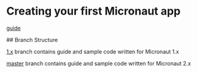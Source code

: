 # Creating your first Micronaut app #

[guide](http://guides.micronaut.io/micronaut-oauth2-cognito/guide/index.html)

## Branch Structure

[1.x](https://github.com/micronaut-guides/micronaut-oauth2-cognito/tree/1.x) branch contains guide and sample code written for Micronaut 1.x

[master](https://github.com/micronaut-guides/micronaut-oauth2-cognito/tree/master) branch contains guide and sample code written for Micronaut 2.x

